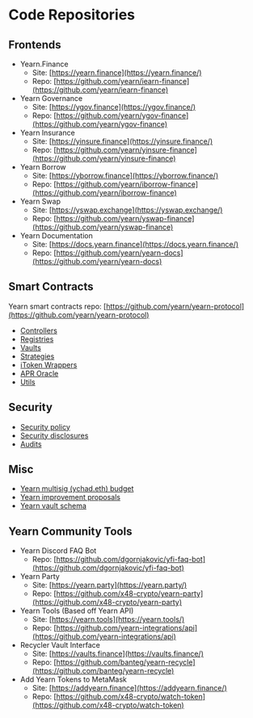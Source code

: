 # Code Repositories

## Frontends

* Yearn.Finance
  * Site: [https://yearn.finance](https://yearn.finance/)
  * Repo: [https://github.com/yearn/iearn-finance](https://github.com/yearn/iearn-finance)
* Yearn Governance
  * Site: [https://ygov.finance](https://ygov.finance/)
  * Repo: [https://github.com/yearn/ygov-finance](https://github.com/yearn/ygov-finance)
* Yearn Insurance
  * Site: [https://yinsure.finance](https://yinsure.finance/)
  * Repo: [https://github.com/yearn/yinsure-finance](https://github.com/yearn/yinsure-finance)
* Yearn Borrow
  * Site: [https://yborrow.finance](https://yborrow.finance/)
  * Repo: [https://github.com/yearn/iborrow-finance](https://github.com/yearn/iborrow-finance)
* Yearn Swap
  * Site: [https://yswap.exchange](https://yswap.exchange/)
  * Repo: [https://github.com/yearn/yswap-finance](https://github.com/yearn/yswap-finance)
* Yearn Documentation
  * Site: [https://docs.yearn.finance](https://docs.yearn.finance/)
  * Repo: [https://github.com/yearn/yearn-docs](https://github.com/yearn/yearn-docs)

## Smart Contracts

Yearn smart contracts repo: [https://github.com/yearn/yearn-protocol](https://github.com/yearn/yearn-protocol)

* [Controllers](https://github.com/yearn/yearn-protocol/tree/develop/contracts/controllers)
* [Registries](https://github.com/yearn/yearn-protocol/tree/develop/contracts/registries)
* [Vaults](https://github.com/yearn/yearn-protocol/tree/develop/contracts/vaults)
* [Strategies](https://github.com/yearn/yearn-protocol/tree/develop/contracts/strategies)
* [iToken Wrappers](https://github.com/yearn/itoken/tree/master/contracts)
* [APR Oracle](https://github.com/yearn/apr-oracle/tree/master/contracts)
* [Utils](https://github.com/yearn/yearn-protocol/tree/develop/contracts/utils)

## Security

* [Security policy](https://github.com/yearn/yearn-protocol/blob/develop/SECURITY.md)
* [Security disclosures](https://github.com/yearn/yearn-security/tree/master/disclosures)
* [Audits](https://github.com/yearn/yearn-security/tree/master/audits)

## Misc

* [Yearn multisig \(ychad.eth\) budget](https://github.com/yearn/ychad-audit)
* [Yearn improvement proposals](https://github.com/yearn/YIPS)
* [Yearn vault schema](https://github.com/sambacha/yearn-vault-schema)

## Yearn Community Tools

* Yearn Discord FAQ Bot
  * Repo: [https://github.com/dgornjakovic/yfi-faq-bot](https://github.com/dgornjakovic/yfi-faq-bot)
* Yearn Party
  * Site: [https://yearn.party](https://yearn.party/)
  * Repo: [https://github.com/x48-crypto/yearn-party](https://github.com/x48-crypto/yearn-party)
* Yearn Tools \(Based off Yearn API\)
  * Site: [https://yearn.tools](https://yearn.tools/)
  * Repo: [https://github.com/yearn-integrations/api](https://github.com/yearn-integrations/api)
* Recycler Vault Interface
  * Site: [https://vaults.finance](https://vaults.finance/)
  * Repo: [https://github.com/banteg/yearn-recycle](https://github.com/banteg/yearn-recycle)
* Add Yearn Tokens to MetaMask
  * Site: [https://addyearn.finance](https://addyearn.finance/)
  * Repo: [https://github.com/x48-crypto/watch-token](https://github.com/x48-crypto/watch-token)

